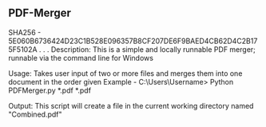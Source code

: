 ## PDF-Merger
SHA256 - 5E060B6736424D23C1B528E096357B8CF207DE6F9BAED4CB62D4C2B175F5102A 
.
.
.
Description:
This is a simple and locally runnable PDF merger; runnable via the command line for Windows

Usage:
Takes user input of two or more files and merges them into one document in the order given
Example - C:\Users\Username> Python PDFMerger.py *.pdf *.pdf 

Output:
This script will create a file in the current working directory named "Combined.pdf"
